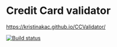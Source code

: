 # Credit Card validator
https://kristinakac.github.io/CCValidator/

[![Build status](https://ci.appveyor.com/api/projects/status/o66340olksyn2fu8?svg=true)](https://ci.appveyor.com/project/KristinaKac/ccvalidator)

